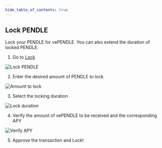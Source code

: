 ```yaml
---
hide_table_of_contents: true
---
```


## Lock PENDLE

Lock your PENDLE for vePENDLE. You can also extend the duration of locked PENDLE.

1. Go to [Lock](https://app.pendle.finance/vependle/lock)

![Lock PENDLE](/img/governance/lock_pendle.png "Lock PENDLE")

2. Enter the desired amount of PENDLE to lock

![Amount to lock](/img/governance/amount_to_lock.png "Amount to lock")

3. Select the locking duration

![Lock duration](/img/governance/lock_duration.png "Lock duration")

4. Verify the amount of vePENDLE to be received and the corresponding APY

![Verify APY](/img/governance/verify_apy.png "Verify APY")

5. Approve the transaction and Lock! 
